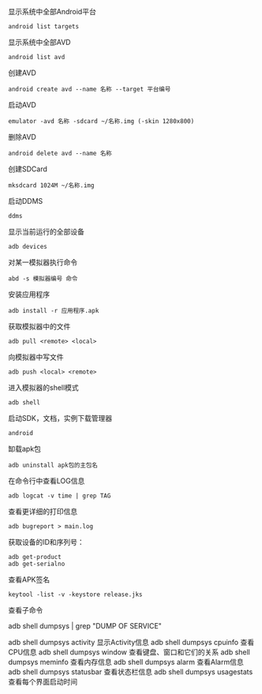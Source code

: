 显示系统中全部Android平台

```
android list targets
```

显示系统中全部AVD

```
android list avd
```

创建AVD

```
android create avd --name 名称 --target 平台编号
```

启动AVD

```
emulator -avd 名称 -sdcard ~/名称.img (-skin 1280x800)
```

删除AVD

```
android delete avd --name 名称
```

创建SDCard

```
mksdcard 1024M ~/名称.img
```

启动DDMS

```
ddms
```

显示当前运行的全部设备

```
adb devices
```

对某一模拟器执行命令

```
abd -s 模拟器编号 命令
```

安装应用程序

```
adb install -r 应用程序.apk
```

获取模拟器中的文件

```
adb pull <remote> <local>
```

向模拟器中写文件

```
adb push <local> <remote>
```

进入模拟器的shell模式

```
adb shell
```

启动SDK，文档，实例下载管理器

```
android
```

缷载apk包

```
adb uninstall apk包的主包名
```

在命令行中查看LOG信息

```
adb logcat -v time | grep TAG
```

查看更详细的打印信息

```
adb bugreport > main.log
```


获取设备的ID和序列号：

```
adb get-product 
adb get-serialno
```

查看APK签名

```
keytool -list -v -keystore release.jks
```

查看子命令

adb shell dumpsys | grep "DUMP OF SERVICE"

adb shell dumpsys activity  显示Activity信息
adb shell dumpsys cpuinfo 查看CPU信息
adb shell dumpsys window  查看键盘、窗口和它们的关系
adb shell dumpsys meminfo  查看内存信息
adb shell dumpsys alarm  查看Alarm信息
adb shell dumpsys statusbar 查看状态栏信息
adb shell dumpsys usagestats 查看每个界面启动时间

